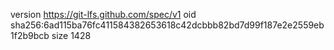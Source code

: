 version https://git-lfs.github.com/spec/v1
oid sha256:6ad115ba76fc411584382653618c42dcbbb82bd7d99f187e2e2559eb1f2b9bcb
size 1428
